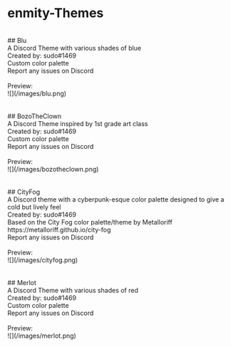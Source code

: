 # enmity-Themes
<br>
## Blu <br>
A Discord Theme with various shades of blue <br>
Created by: sudo#1469 <br>
Custom color palette <br>
Report any issues on Discord <br>
<br>
Preview: <br>
![](/images/blu.png)
<br>
<br>
<br>
## BozoTheClown <br>
A Discord Theme inspired by 1st grade art class <br>
Created by: sudo#1469 <br>
Custom color palette <br>
Report any issues on Discord <br>
<br>
Preview: <br>
![](/images/bozotheclown.png)
<br>
<br>
<br>
## CityFog <br>
A Discord theme with a cyberpunk-esque color palette designed to give a cold but lively feel <br>
Created by: sudo#1469 <br>
Based on the City Fog color palette/theme by Metalloriff https://metalloriff.github.io/city-fog <br>
Report any issues on Discord <br>
<br>
Preview: <br>
![](/images/cityfog.png)
<br>
<br>
<br>
## Merlot <br>
A Discord Theme with various shades of red <br>
Created by: sudo#1469 <br>
Custom color palette <br>
Report any issues on Discord <br>
<br>
Preview: <br>
![](/images/merlot.png)
<br>
<br>
<br>
